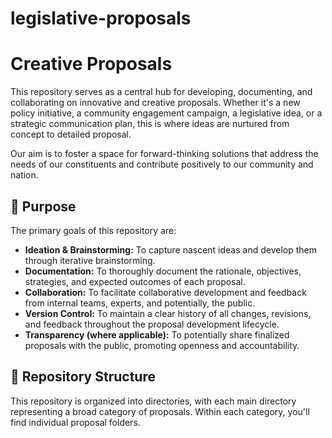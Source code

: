 # legislative-proposals

# Creative Proposals

This repository serves as a central hub for developing, documenting, and collaborating on innovative and creative proposals. Whether it's a new policy initiative, a community engagement campaign, a legislative idea, or a strategic communication plan, this is where ideas are nurtured from concept to detailed proposal.

Our aim is to foster a space for forward-thinking solutions that address the needs of our constituents and contribute positively to our community and nation.

## 🌟 Purpose

The primary goals of this repository are:

* **Ideation & Brainstorming:** To capture nascent ideas and develop them through iterative brainstorming.
* **Documentation:** To thoroughly document the rationale, objectives, strategies, and expected outcomes of each proposal.
* **Collaboration:** To facilitate collaborative development and feedback from internal teams, experts, and potentially, the public.
* **Version Control:** To maintain a clear history of all changes, revisions, and feedback throughout the proposal development lifecycle.
* **Transparency (where applicable):** To potentially share finalized proposals with the public, promoting openness and accountability.

## 📁 Repository Structure

This repository is organized into directories, with each main directory representing a broad category of proposals. Within each category, you'll find individual proposal folders.